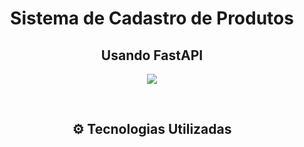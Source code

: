 <h1 align="center"> Sistema de Cadastro de Produtos </h1>

<h2 align="center"> Usando FastAPI </h2>

<p align="center">
<img loading="lazy" src="https://upload.wikimedia.org/wikipedia/commons/thumb/1/1a/FastAPI_logo.svg/768px-FastAPI_logo.svg.png?20240902201856"/>
</p>

<br>

<h2 align="center">⚙️  Tecnologias Utilizadas </h2>
